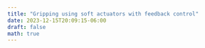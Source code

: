 ```yaml
---
title: "Gripping using soft actuators with feedback control"
date: 2023-12-15T20:09:15-06:00
draft: false
math: true
---
```




